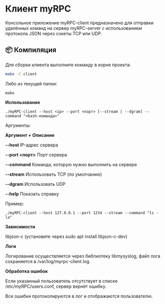 # Клиент myRPC

Консольное приложение myRPC-client предназначено для отправки удалённых команд на сервер myRPC-server с использованием протокола JSON через сокеты TCP или UDP.

## 📦 Компиляция

Для сборки клиента выполните команду в корне проекта:

```bash
make -C client
```

Либо из текущей папки:
```
make
```

**Использование**
```
./myRPC-client --host <ip> --port <порт> [--stream | --dgram] --command "<bash-команда>"
```

Аргументы:

**Аргумент + Описание**

**--host <ip>** IP-адрес сервера

**--port <порт>** Порт сервера

**--command <cmd>** Команда, которую нужно выполнить на сервере

**--stream** Использовать TCP (по умолчанию)

**--dgram** Использовать UDP

**--help** Показать справку


Пример:
```
./myRPC-client --host 127.0.0.1 --port 1234 --stream --command "ls -la"
```

**Зависимости**

libjson-c (установите через sudo apt install libjson-c-dev)


**Логи**

Логирование осуществляется через библиотеку libmysyslog, файл лога сохраняется в /var/log/myrpc-client.log.

**Обработка ошибок**

Если указанный пользователь отсутствует в списке /etc/myRPC/users.conf, сервер вернёт ошибку.

Все ошибки протоколируются в лог и отображаются пользователю.
